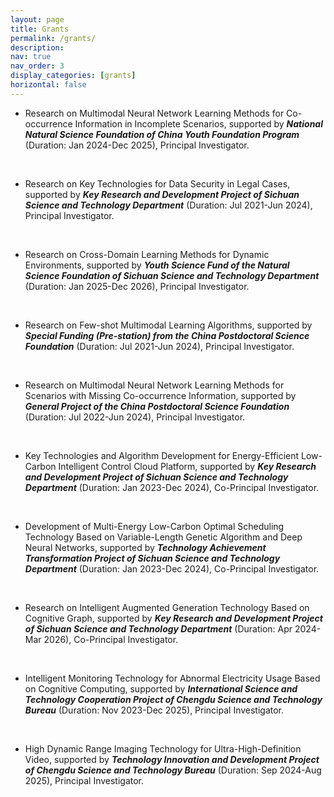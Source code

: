 ```yaml
---
layout: page
title: Grants
permalink: /grants/
description: 
nav: true
nav_order: 3
display_categories: [grants]
horizontal: false
---
```




<ul>
	
<li><p>Research on Multimodal Neural Network Learning Methods for Co-occurrence Information in Incomplete Scenarios, supported by <b><i>National Natural Science Foundation of China Youth Foundation Program</i></b> (Duration: Jan 2024-Dec 2025), Principal Investigator. </p></li><br />
	
<li><p>Research on Key Technologies for Data Security in Legal Cases, supported by <b><i>Key Research and Development Project of Sichuan Science and Technology Department</i></b> (Duration: Jul 2021-Jun 2024), Principal Investigator. </p></li><br />

<li><p>Research on Cross-Domain Learning Methods for Dynamic Environments, supported by <b><i>Youth Science Fund of the Natural Science Foundation of Sichuan Science and Technology Department</i></b> (Duration: Jan 2025-Dec 2026), Principal Investigator. </p></li><br />

<li><p>Research on Few-shot Multimodal Learning Algorithms, supported by <b><i>Special Funding (Pre-station) from the China Postdoctoral Science Foundation</i></b> (Duration: Jul 2021-Jun 2024), Principal Investigator. </p></li><br />

<li><p>Research on Multimodal Neural Network Learning Methods for Scenarios with Missing Co-occurrence Information, supported by <b><i>General Project of the China Postdoctoral Science Foundation</i></b> (Duration: Jul 2022-Jun 2024), Principal Investigator. </p></li><br />

<li><p>
Key Technologies and Algorithm Development for Energy-Efficient Low-Carbon Intelligent Control Cloud Platform, supported by <b><i>Key Research and Development Project of Sichuan Science and Technology Department</i></b> (Duration: Jan 2023-Dec 2024), Co-Principal Investigator. </p></li><br />

<li><p>Development of Multi-Energy Low-Carbon Optimal Scheduling Technology Based on Variable-Length Genetic Algorithm and Deep Neural Networks, supported by <b><i>Technology Achievement Transformation Project of Sichuan Science and Technology Department</i></b> (Duration: Jan 2023-Dec 2024), Co-Principal Investigator. </p></li><br />

<li><p>Research on Intelligent Augmented Generation Technology Based on Cognitive Graph, supported by <b><i>Key Research and Development Project of Sichuan Science and Technology Department</i></b> (Duration: Apr 2024-Mar 2026), Co-Principal Investigator. </p></li><br />

<li><p>Intelligent Monitoring Technology for Abnormal Electricity Usage Based on Cognitive Computing, supported by <b><i>International Science and Technology Cooperation Project of Chengdu Science and Technology Bureau</i></b> (Duration: Nov 2023-Dec 2025), Principal Investigator. </p></li><br />

<li><p>High Dynamic Range Imaging Technology for Ultra-High-Definition Video, supported by <b><i>Technology Innovation and Development Project of Chengdu Science and Technology Bureau</i></b> (Duration: Sep 2024-Aug 2025), Principal Investigator. </p></li><br />

</ul>
